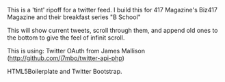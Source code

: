 This is a 'tint' ripoff for a twitter feed.
I build this for 417 Magazine's Biz417 Magazine and their breakfast series "B School"

This will show current tweets, scroll through them, and append old ones to the bottom to give the feel of infinit scroll.

This is using:
Twitter OAuth from James Mallison (http://github.com/j7mbo/twitter-api-php)

HTML5Boilerplate and Twitter Bootstrap.